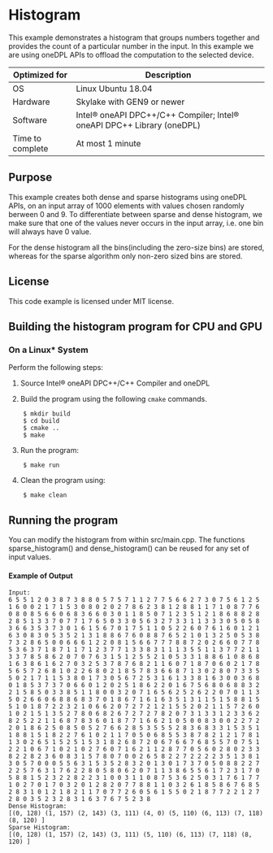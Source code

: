 # Histogram

This example demonstrates a histogram that groups numbers together and provides the count of a particular number in the input. In this example we are using oneDPL APIs to offload the computation to the selected device.

| Optimized for                   | Description                                                                    |
|---------------------------------|--------------------------------------------------------------------------------|
| OS                              | Linux Ubuntu 18.04                                                             |
| Hardware                        | Skylake with GEN9 or newer                                                     |
| Software                        | Intel&reg; oneAPI DPC++/C++ Compiler; Intel&reg; oneAPI DPC++ Library (oneDPL) |
| Time to complete                | At most 1 minute                                                               |

## Purpose
This example creates both dense and sparse histograms using oneDPL APIs, on an input array of 1000 elements with values chosen randomly berween 0 and 9. To differentiate between sparse and dense histogram, we make sure that one of the values never occurs in the input array, i.e. one bin will always have 0 value.

For the dense histogram all the bins(including the zero-size bins) are stored, whereas for the sparse algorithm only non-zero sized bins are stored.

## License

This code example is licensed under MIT license.

## Building the histogram program for CPU and GPU

### On a Linux* System
Perform the following steps:

1. Source Intel&reg; oneAPI DPC++/C++ Compiler and oneDPL

2. Build the program using the following `cmake` commands.
```
    $ mkdir build
    $ cd build
    $ cmake ..
    $ make
```

3. Run the program:
```
    $ make run
```

4. Clean the program using:
```
    $ make clean
```

## Running the program

You can modify the histogram from within src/main.cpp. The functions sparse_histogram() and dense_histogram() can be reused for any set of input values.

#### Example of Output

```
Input:
6 5 5 1 2 0 3 8 7 3 8 8 0 5 7 5 7 1 1 2 7 7 5 6 6 2 7 3 0 7 5 6 1 2 5 1 6 0 0 2 1 7 1 5 3 0 8 0 2 0 2 7 8 6 2 3 8 1 2 8 8 1 1 7 1 0 8 7 7 6 0 8 0 8 5 6 6 0 6 8 3 6 6 0 3 0 1 1 8 5 0 7 1 2 3 5 1 2 1 8 6 8 8 2 8 2 8 5 1 3 3 7 0 7 7 1 7 6 5 0 3 3 0 5 6 3 2 7 3 3 1 1 3 3 3 0 5 0 5 8 3 6 6 3 5 3 7 3 0 1 6 1 5 6 7 0 1 7 5 1 1 0 5 2 2 6 0 7 6 1 6 0 1 2 1 6 3 0 8 3 0 5 3 5 2 1 3 1 8 8 6 7 6 0 8 8 7 6 5 2 1 0 1 3 2 5 0 5 3 8 7 3 2 8 6 5 0 0 6 6 6 1 2 2 0 8 1 5 6 6 7 7 7 8 8 7 2 0 2 6 6 0 7 7 8 5 3 6 3 7 1 8 7 1 1 7 1 2 3 7 7 1 3 3 8 3 1 1 1 3 5 5 1 1 3 7 7 2 1 1 3 3 7 8 5 8 6 2 0 7 0 7 6 3 1 5 1 2 5 5 2 1 0 5 3 3 1 8 8 6 1 0 8 6 8 1 6 3 8 6 1 6 2 7 0 3 2 5 3 7 8 7 6 8 2 1 1 6 0 7 1 8 7 0 6 0 2 1 7 8 5 6 5 7 2 6 8 1 0 2 2 6 8 0 2 1 8 5 7 8 3 6 6 8 7 1 3 0 2 8 0 7 3 3 5 5 0 2 1 7 1 1 5 3 8 0 1 7 3 0 5 6 7 2 5 3 1 6 1 3 3 8 1 6 3 0 0 3 6 8 0 1 8 5 3 7 3 7 0 6 6 0 1 2 0 2 5 1 8 6 2 2 0 1 6 7 5 6 8 0 6 8 8 3 2 2 1 5 8 5 0 3 3 8 5 1 1 8 0 0 3 2 0 7 1 6 5 6 2 5 2 6 2 2 0 7 0 1 1 3 5 0 2 6 6 0 6 8 8 6 8 3 7 0 1 8 6 7 1 6 1 6 3 5 1 3 1 1 5 1 5 8 8 1 5 5 1 0 1 8 7 2 2 3 2 1 0 6 6 2 0 7 2 7 2 1 2 1 5 5 2 0 2 1 1 5 7 2 6 0 1 0 2 1 5 1 3 5 2 7 8 0 6 8 2 6 7 2 7 2 7 8 2 0 7 3 1 3 3 1 2 3 3 6 2 8 2 5 2 2 1 1 6 8 7 8 3 6 0 1 8 7 7 1 6 6 2 1 0 5 0 0 8 3 0 0 2 2 7 2 2 0 1 8 6 2 5 0 8 5 0 5 2 7 6 6 2 8 5 3 5 5 5 2 8 3 6 8 3 3 1 5 3 5 1 1 8 8 1 5 1 8 2 2 7 6 1 0 2 1 1 7 0 5 0 6 8 5 5 3 8 7 8 2 1 2 1 7 8 1 1 3 0 2 6 5 1 5 2 5 1 5 3 1 8 2 6 8 7 2 0 6 7 6 6 7 6 8 5 5 7 0 7 5 1 2 2 1 0 6 7 1 0 2 1 0 2 7 6 0 7 1 6 2 1 1 2 8 7 7 0 5 6 0 2 8 0 2 3 3 8 2 2 8 2 3 6 0 8 3 1 5 7 8 0 7 0 0 2 6 5 8 2 2 7 2 2 2 2 3 5 1 3 8 1 3 0 5 7 0 0 0 5 5 6 3 1 5 3 5 2 8 3 2 0 1 3 0 1 7 3 7 0 5 0 8 8 2 2 7 2 2 5 7 6 3 1 7 6 2 2 8 0 5 8 0 6 2 0 7 1 1 3 8 6 5 5 6 1 7 2 3 1 7 0 5 8 8 1 5 2 3 2 2 8 2 2 3 1 0 0 3 1 1 0 8 7 5 3 6 2 5 0 3 1 7 6 1 7 7 1 0 2 7 0 1 7 0 3 2 0 1 2 8 2 0 7 7 8 8 1 1 0 3 2 6 1 8 5 8 6 7 6 8 5 2 8 3 1 0 1 2 1 8 2 1 1 7 0 7 7 2 6 0 5 6 1 5 5 0 2 1 8 7 7 2 2 1 2 7 2 8 0 3 5 2 3 2 8 3 1 6 3 7 6 7 5 2 3 8
Dense Histogram:
[(0, 128) (1, 157) (2, 143) (3, 111) (4, 0) (5, 110) (6, 113) (7, 118) (8, 120) ]
Sparse Histogram:
[(0, 128) (1, 157) (2, 143) (3, 111) (5, 110) (6, 113) (7, 118) (8, 120) ]
```
